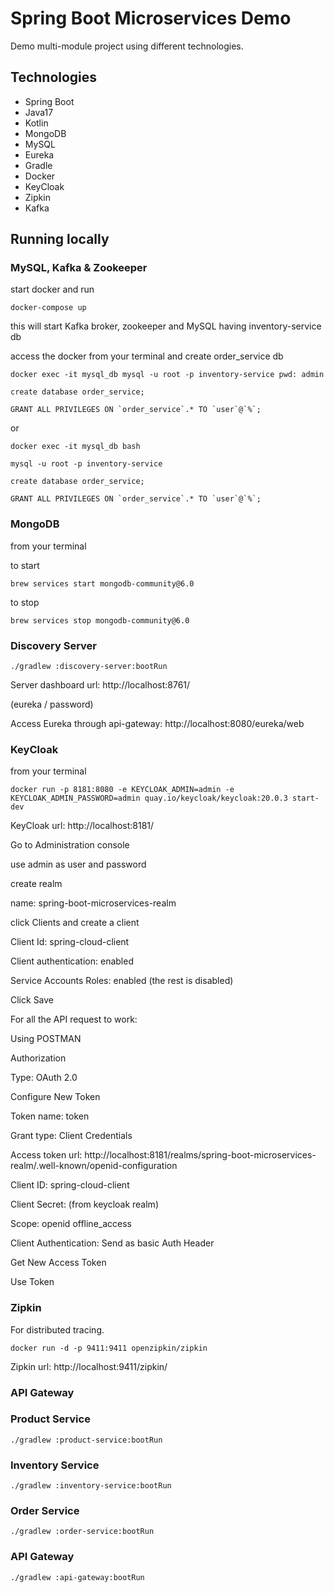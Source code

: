 # Spring Boot Microservices Demo
Demo multi-module project using different technologies.
## Technologies

- Spring Boot
- Java17
- Kotlin
- MongoDB
- MySQL
- Eureka
- Gradle
- Docker
- KeyCloak
- Zipkin
- Kafka

## Running locally
### MySQL, Kafka & Zookeeper
start docker and run
```commandline
docker-compose up
```
this will start Kafka broker, zookeeper and MySQL having inventory-service db

access the docker from your terminal and create order_service db
```commandline
docker exec -it mysql_db mysql -u root -p inventory-service pwd: admin

create database order_service;

GRANT ALL PRIVILEGES ON `order_service`.* TO `user`@`%`;
```
or
```commandline
docker exec -it mysql_db bash

mysql -u root -p inventory-service

create database order_service;

GRANT ALL PRIVILEGES ON `order_service`.* TO `user`@`%`;
```
### MongoDB
from your terminal

to start
```commandline
brew services start mongodb-community@6.0
```
to stop
```commandline
brew services stop mongodb-community@6.0
```
### Discovery Server
```commandline
./gradlew :discovery-server:bootRun
```
Server dashboard url: http://localhost:8761/

(eureka / password)

Access Eureka through api-gateway: http://localhost:8080/eureka/web
### KeyCloak
from your terminal
```commandline
docker run -p 8181:8080 -e KEYCLOAK_ADMIN=admin -e KEYCLOAK_ADMIN_PASSWORD=admin quay.io/keycloak/keycloak:20.0.3 start-dev
```
KeyCloak url: http://localhost:8181/

Go to Administration console

use admin as user and password

create realm

name: spring-boot-microservices-realm

click Clients and create a client

Client Id: spring-cloud-client

Client authentication: enabled

Service Accounts Roles: enabled (the rest is disabled)

Click Save

For all the API request to work:

Using POSTMAN

Authorization

Type: OAuth 2.0

Configure New Token

Token name: token

Grant type: Client Credentials

Access token url: http://localhost:8181/realms/spring-boot-microservices-realm/.well-known/openid-configuration

Client ID: spring-cloud-client

Client Secret: (from keycloak realm)

Scope: openid offline_access

Client Authentication: Send as basic Auth Header

Get New Access Token

Use Token

### Zipkin
For distributed tracing.

```commandline
docker run -d -p 9411:9411 openzipkin/zipkin
```
Zipkin url: http://localhost:9411/zipkin/


### API Gateway
### Product Service
```commandline
./gradlew :product-service:bootRun
```
### Inventory Service
```commandline
./gradlew :inventory-service:bootRun
```
### Order Service
```commandline
./gradlew :order-service:bootRun
```
### API Gateway
```commandline
./gradlew :api-gateway:bootRun
```